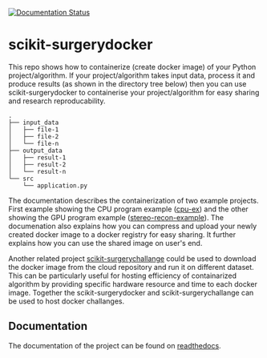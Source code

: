 <!-- [![Build Status](https://travis-ci.com/UCL/scikit-surgerydocker.svg?branch=main)](https://travis-ci.com/UCL/scikit-surgerydocker)  -->
[![Documentation Status](https://readthedocs.org/projects/scikit-surgerydocker/badge/?version=latest)](https://scikit-surgerydocker.readthedocs.io/en/latest/?badge=latest)

# scikit-surgerydocker
This repo shows how to containerize (create docker image) of your Python project/algorithm. If your project/algorithm takes input data, process it and produce results (as shown in the directory tree below) then you can use scikit-surgerydocker to containerise your project/algorithm for easy sharing and research reproducability. 

```
.
├── input_data
│   ├── file-1
│   ├── file-2
│   └── file-n
├── output_data
│   ├── result-1
│   ├── result-2
│   └── result-n
└── src
    └── application.py
```

The documentation describes the containerization of two example projects. First example showing the CPU program example ([cpu-ex](https://github.com/UCL/cpu-ex)) and the other showing the GPU program example ([stereo-recon-example](https://weisslab.cs.ucl.ac.uk/ThomasDowrick/stereo-recon-example)). The documenation also explains how you can compress and upload your newly created docker image to a docker registry for easy sharing. It further explains how you can use the shared image on user's end.


Another related project [scikit-surgerychallange](https://github.com/UCL/scikit-surgerychallenge) could be used to download the docker image from the cloud repository and run it on different dataset. This can be particularly useful for hosting efficiency of containarized algorithm by providing specific hardware resource and time to each docker image. Together the scikit-surgerydocker and scikit-surgerychallange can be used to host docker challanges.  

## Documentation
The documentation of the project can be found on [readthedocs](https://scikit-surgerydocker.readthedocs.io/en/latest/).
